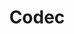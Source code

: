 ---
tags: ["extension"]
title: "Codec"
linkTitle: "Codec"
weight: 20
description: >
  用户请求时`RestClient`会自动根据用户的 `Headers` 与 `Entity` 自动选择合适的`Decoder`或`Encoder`进行`Decode`或`Encode`。同时`RestClient`也支持用户在`codec`前后进行插入业务逻辑。
---